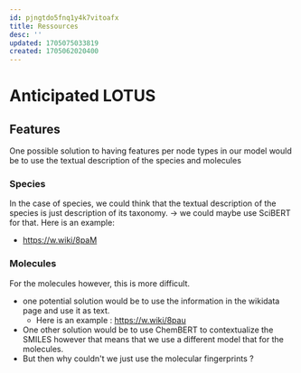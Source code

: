 ```yaml
---
id: pjngtdo5fnq1y4k7vitoafx
title: Ressources
desc: ''
updated: 1705075033819
created: 1705062020400
---
```


# Anticipated LOTUS

## Features 
One possible solution to having features per node types in our model would be to use the textual description of the species and molecules

### Species
In the case of species, we could think that the textual description of the species is just description of its taxonomy. $\rightarrow$ we could maybe use SciBERT for that. 
Here is an example:
* https://w.wiki/8paM


### Molecules
For the molecules however, this is more difficult. 
* one potential solution would be to use the information in the wikidata page and use it as text. 
  * Here is an example : https://w.wiki/8pau
* One other solution would be to use ChemBERT to contextualize the SMILES however that means that we use a different model that for the molecules. 
* But then why couldn't we just use the molecular fingerprints ?